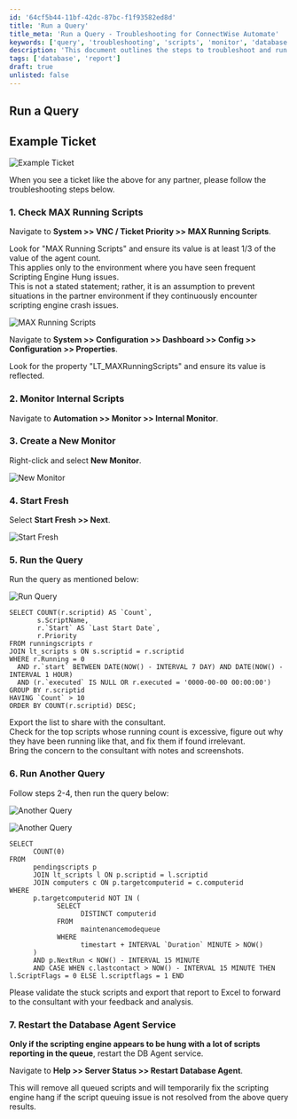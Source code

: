 ```yaml
---
id: '64cf5b44-11bf-42dc-87bc-f1f93582ed8d'
title: 'Run a Query'
title_meta: 'Run a Query - Troubleshooting for ConnectWise Automate'
keywords: ['query', 'troubleshooting', 'scripts', 'monitor', 'database']
description: 'This document outlines the steps to troubleshoot and run queries in ConnectWise Automate, specifically focusing on managing running scripts and addressing scripting engine issues. It includes detailed instructions on navigating the system, running specific SQL queries, and exporting results for further analysis.'
tags: ['database', 'report']
draft: true
unlisted: false
---
```


## Run a Query

## Example Ticket

![Example Ticket](../../static/img/Scripting-Engine-Hung---Troubleshooting/image_1.png)

When you see a ticket like the above for any partner, please follow the troubleshooting steps below.

### 1. Check MAX Running Scripts

Navigate to **System >> VNC / Ticket Priority >> MAX Running Scripts**.

Look for "MAX Running Scripts" and ensure its value is at least 1/3 of the value of the agent count.  
This applies only to the environment where you have seen frequent Scripting Engine Hung issues.  
This is not a stated statement; rather, it is an assumption to prevent situations in the partner environment if they continuously encounter scripting engine crash issues.

![MAX Running Scripts](../../static/img/Scripting-Engine-Hung---Troubleshooting/image_2.png)

Navigate to **System >> Configuration >> Dashboard >> Config >> Configuration >> Properties**.

Look for the property "LT_MAXRunningScripts" and ensure its value is reflected.

### 2. Monitor Internal Scripts

Navigate to **Automation >> Monitor >> Internal Monitor**.

### 3. Create a New Monitor

Right-click and select **New Monitor**.

![New Monitor](../../static/img/Scripting-Engine-Hung---Troubleshooting/image_3.png)

### 4. Start Fresh

Select **Start Fresh >> Next**.

![Start Fresh](../../static/img/Scripting-Engine-Hung---Troubleshooting/image_4.png)

### 5. Run the Query

Run the query as mentioned below:

![Run Query](../../static/img/Scripting-Engine-Hung---Troubleshooting/image_5.png)

```
SELECT COUNT(r.scriptid) AS `Count`,
       s.ScriptName,
       r.`Start` AS `Last Start Date`,
       r.Priority
FROM runningscripts r
JOIN lt_scripts s ON s.scriptid = r.scriptid
WHERE r.Running = 0
  AND r.`start` BETWEEN DATE(NOW() - INTERVAL 7 DAY) AND DATE(NOW() - INTERVAL 1 HOUR)
  AND (r.`executed` IS NULL OR r.executed = '0000-00-00 00:00:00')
GROUP BY r.scriptid
HAVING `Count` > 10
ORDER BY COUNT(r.scriptid) DESC;
```

Export the list to share with the consultant.  
Check for the top scripts whose running count is excessive, figure out why they have been running like that, and fix them if found irrelevant.  
Bring the concern to the consultant with notes and screenshots.

### 6. Run Another Query

Follow steps 2-4, then run the query below:

![Another Query](../../static/img/Scripting-Engine-Hung---Troubleshooting/image_6.png)

![Another Query](../../static/img/Scripting-Engine-Hung---Troubleshooting/image_7.png)

```
SELECT
      COUNT(0)
FROM
      pendingscripts p
      JOIN lt_scripts l ON p.scriptid = l.scriptid
      JOIN computers c ON p.targetcomputerid = c.computerid
WHERE
      p.targetcomputerid NOT IN (
            SELECT
                  DISTINCT computerid
            FROM
                  maintenancemodequeue
            WHERE
                  timestart + INTERVAL `Duration` MINUTE > NOW()
      )
      AND p.NextRun < NOW() - INTERVAL 15 MINUTE
      AND CASE WHEN c.lastcontact > NOW() - INTERVAL 15 MINUTE THEN l.ScriptFlags = 0 ELSE l.scriptflags = 1 END
```

Please validate the stuck scripts and export that report to Excel to forward to the consultant with your feedback and analysis.

### 7. Restart the Database Agent Service

**Only if the scripting engine appears to be hung with a lot of scripts reporting in the queue**, restart the DB Agent service.

Navigate to **Help >> Server Status >> Restart Database Agent**.

This will remove all queued scripts and will temporarily fix the scripting engine hang if the script queuing issue is not resolved from the above query results.

